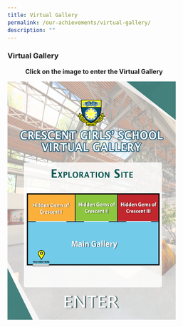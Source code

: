 ```yaml
---
title: Virtual Gallery
permalink: /our-achievements/virtual-gallery/
description: ""
---
```

### **Virtual Gallery**

<figure>
<figcaption><strong> Click on the image to enter the Virtual Gallery
	</strong></figcaption>
</figure>	
	
<p><a href="https://www.crescent.edu.sg/qql/slot/u360/Virtual_Tour_v3/">
<img style="width:75%" src="/images/virtual%20gallery.png">
</a></p>